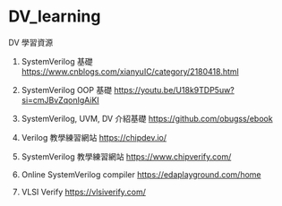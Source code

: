 # DV_learning

DV 學習資源

1. SystemVerilog 基礎
   https://www.cnblogs.com/xianyuIC/category/2180418.html

2. SystemVerilog OOP 基礎
   https://youtu.be/U18k9TDP5uw?si=cmJBvZqonIgAiKI

3. SystemVerilog, UVM, DV 介紹基礎
   https://github.com/obugss/ebook

4. Verilog 教學練習網站
   https://chipdev.io/

5. SystemVerilog 教學練習網站
   https://www.chipverify.com/

6. Online SystemVerilog compiler
   https://edaplayground.com/home

7. VLSI Verify
   https://vlsiverify.com/

